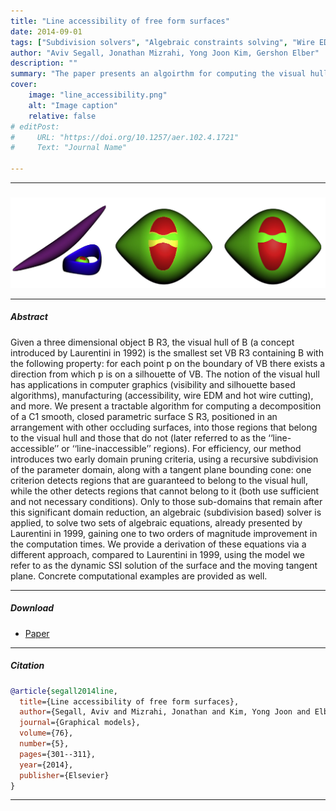 ```yaml
---
title: "Line accessibility of free form surfaces" 
date: 2014-09-01
tags: ["Subdivision solvers", "Algebraic constraints solving", "Wire EDM", "Hot wire cutting", "Visual hull"]
author: "Aviv Segall, Jonathan Mizrahi, Yong Joon Kim, Gershon Elber"
description: "" 
summary: "The paper presents an algoirthm for computing the visual hull of a parameteric surface in an arrangement of additional occluding surfaces." 
cover:
    image: "line_accessibility.png"
    alt: "Image caption"
    relative: false
# editPost:
#     URL: "https://doi.org/10.1257/aer.102.4.1721"
#     Text: "Journal Name"

---
```


---

##### 

![](line_accessibility.png)

---

##### Abstract

Given a three dimensional object B  R3, the visual hull of B (a concept introduced by
Laurentini in 1992) is the smallest set VB  R3 containing B with the following property:
for each point p on the boundary of VB there exists a direction from which p is on a silhouette of VB. The notion of the visual hull has applications in computer graphics (visibility and
silhouette based algorithms), manufacturing (accessibility, wire EDM and hot wire cutting),
and more.
We present a tractable algorithm for computing a decomposition of a C1 smooth, closed
parametric surface S  R3, positioned in an arrangement with other occluding surfaces,
into those regions that belong to the visual hull and those that do not (later referred to
as the ‘‘line-accessible’’ or ‘‘line-inaccessible’’ regions). For efficiency, our method introduces two early domain pruning criteria, using a recursive subdivision of the parameter
domain, along with a tangent plane bounding cone: one criterion detects regions that
are guaranteed to belong to the visual hull, while the other detects regions that cannot
belong to it (both use sufficient and not necessary conditions). Only to those sub-domains
that remain after this significant domain reduction, an algebraic (subdivision based) solver
is applied, to solve two sets of algebraic equations, already presented by Laurentini in 1999,
gaining one to two orders of magnitude improvement in the computation times. We
provide a derivation of these equations via a different approach, compared to Laurentini
in 1999, using the model we refer to as the dynamic SSI solution of the surface and the
moving tangent plane. Concrete computational examples are provided as well.

---

##### Download

+ [Paper](https://www.sciencedirect.com/science/article/pii/S1524070314000216?via%3Dihub)

---

##### Citation

```BibTeX
@article{segall2014line,
  title={Line accessibility of free form surfaces},
  author={Segall, Aviv and Mizrahi, Jonathan and Kim, Yong Joon and Elber, Gershon},
  journal={Graphical models},
  volume={76},
  number={5},
  pages={301--311},
  year={2014},
  publisher={Elsevier}
}
```

---

<!-- ##### Related material

+ [Presentation slides](presentation1.pdf)
+ [Dissertation title](https://escholarship.org/uc/item/7jr3m96r) – PhD dissertation on which this paper is based.
+ [Column title](https://cep.lse.ac.uk/pubs/download/cp365.pdf) – Nontechnical column describing the paper. -->

